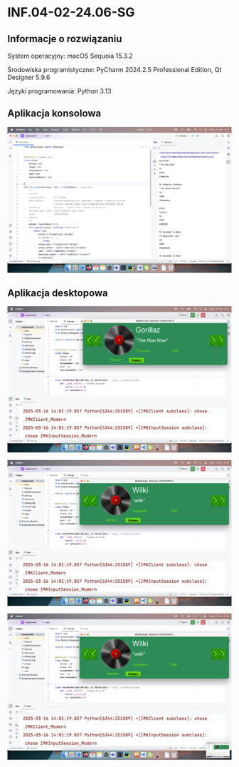# INF.04-02-24.06-SG

## Informacje o rozwiązaniu

System operacyjny: macOS Sequoia 15.3.2

Środowiska programistyczne: PyCharm 2024.2.5 Professional Edition, Qt Designer 5.9.6

Języki programowania: Python 3.13

## Aplikacja konsolowa

![](dokumentacja/konsola1.png)

## Aplikacja desktopowa

![](dokumentacja/desktop1.png)

![](dokumentacja/desktop2.png)

![](dokumentacja/desktop3.png)